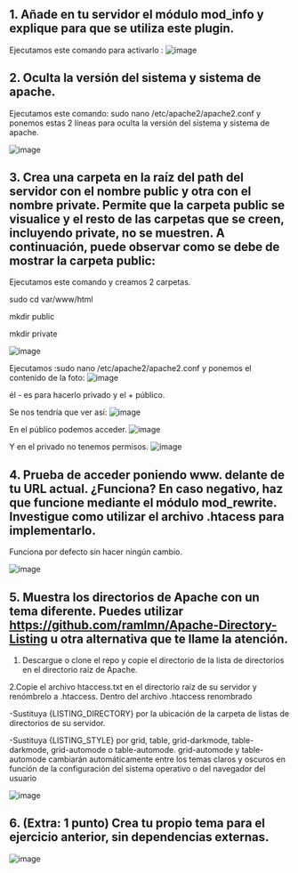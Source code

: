 ## 1. Añade en tu servidor el módulo mod_info y explique para que se utiliza este plugin.
Ejecutamos este comando para activarlo :
![image](https://user-images.githubusercontent.com/113515441/199713640-798aa0ee-3067-4dc5-a42c-8b08b80ca20c.png)

## 2. Oculta la versión del sistema y sistema de apache.
Ejecutamos este comando: sudo nano /etc/apache2/apache2.conf y ponemos estas 2 líneas para oculta la versión del sistema y sistema de apache.

![image](https://user-images.githubusercontent.com/113515441/199681255-b465f46e-cdfe-4cbe-91e7-7333deaa4d23.png)

## 3. Crea una carpeta en la raíz del path del servidor con el nombre public y otra con el nombre private. Permite que la carpeta public se visualice y el resto de las carpetas que se creen, incluyendo private, no se muestren. A continuación, puede observar como se debe de mostrar la carpeta public:
Ejecutamos este comando y creamos 2 carpetas.

sudo cd var/www/html

mkdir public 

mkdir private

![image](https://user-images.githubusercontent.com/113515441/200662658-ade67964-2cb7-48d2-8372-902e7070191e.png)

Ejecutamos :sudo nano /etc/apache2/apache2.conf y ponemos el contenido de la foto:
![image](https://user-images.githubusercontent.com/113515441/200664769-c7bf77c2-18ab-4b96-a0a1-d35ce07cb3c2.png)

él - es para hacerlo privado y el + público.


Se nos tendría que ver así:
![image](https://user-images.githubusercontent.com/113515441/200397823-262c1205-cb0f-4cb1-a73e-0d407c10bd53.png)

En el público podemos acceder.
![image](https://user-images.githubusercontent.com/113515441/200397870-a35fc90f-c5cd-48f1-ac08-5c5c7c6ffb32.png)

Y en el privado no tenemos permisos.
![image](https://user-images.githubusercontent.com/113515441/200398052-9bd4a13b-ba13-4353-9dae-db82c03e6090.png)


## 4. Prueba de acceder poniendo www. delante de tu URL actual. ¿Funciona? En caso negativo, haz que funcione mediante el módulo mod_rewrite. Investigue como utilizar el archivo .htacess para implementarlo.
Funciona por defecto sin hacer ningún cambio.

![image](https://user-images.githubusercontent.com/113515441/200398102-762dd25e-2ee8-4df2-a43f-1d130d888870.png)

## 5. Muestra los directorios de Apache con un tema diferente. Puedes utilizar https://github.com/ramlmn/Apache-Directory-Listing u otra alternativa que te llame la atención.

  1. Descargue o clone el repo y copie el directorio de la lista de directorios en el directorio raíz de Apache.

  2.Copie el archivo htaccess.txt en el directorio raíz de su servidor y renómbrelo a .htaccess.
  Dentro del archivo .htaccess renombrado

  -Sustituya {LISTING_DIRECTORY} por la ubicación de la carpeta de listas de directorios de su servidor.
  
  -Sustituya {LISTING_STYLE} por grid, table, grid-darkmode, table-darkmode, grid-automode o table-automode.
  grid-automode y table-automode cambiarán automáticamente entre 
  los temas claros y oscuros en función de la configuración del sistema 
  operativo o del navegador del usuario



![image](https://user-images.githubusercontent.com/113515441/200405906-9ca9cd6d-4a89-454d-a3e4-957b931a0d30.png)

## 6. (Extra: 1 punto) Crea tu propio tema para el ejercicio anterior, sin dependencias externas.
![image](https://user-images.githubusercontent.com/113515441/200407126-11747a26-d12c-457d-832a-137d997bbd2a.png)

